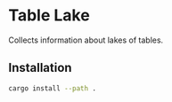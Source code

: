 # Table Lake

Collects information about lakes of tables.

## Installation

```sh
cargo install --path .
```

